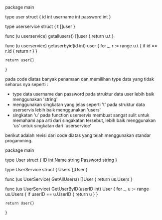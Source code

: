 package main

type user struct {
id int
username int
password int
}

type userservice struct {
t []user
}

func (u userservice) getallusers() []user {
return u.t
}

func (u userservice) getuserbyid(id int) user {
for \_, r := range u.t {
if id == r.id {
return r
}
}

    return user{}

}

pada code diatas banyak penamaan dan memilihan type data yang tidak seharus nya seperti :

- type data username dan password pada struktur data user lebih baik menggunakan 'string'
- menggunakan singkatan yang jelas seperti 't' pada struktur data userservis lebih baik menggunakan 'users'
- singkatan 'u' pada function userservis membuat sangat sulit untuk memahami apa arti dari singakatan tersebut, lebih baik menggunakan 'us' untuk singkatan dari 'userservice'

berikut adalah revisi dari code diatas yang telah menggunakan standar progamming.

package main

type User struct {
ID int
Name string
Password string
}

type UserService struct {
Users []User
}

func (us UserService) GetAllUsers() []User {
return us.Users
}

func (us UserService) GetUserByID(userID int) User {
for \_, u := range us.Users {
if userID == u.UserID {
return u
}
}

    return User{}

}
